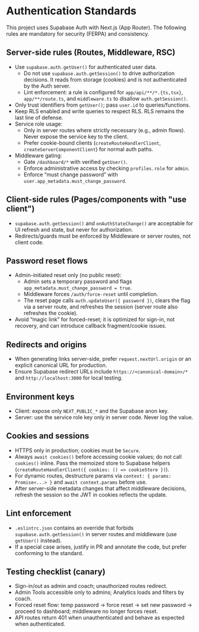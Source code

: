 # Authentication Standards

This project uses Supabase Auth with Next.js (App Router). The following rules are mandatory for security (FERPA) and consistency.

## Server-side rules (Routes, Middleware, RSC)
- Use `supabase.auth.getUser()` for authenticated user data.
  - Do not use `supabase.auth.getSession()` to drive authorization decisions. It reads from storage (cookies) and is not authenticated by the Auth server.
  - Lint enforcement: a rule is configured for `app/api/**/*.{ts,tsx}`, `app/**/route.ts`, and `middleware.ts` to disallow `auth.getSession()`.
- Only trust identifiers from `getUser()`; pass `user.id` to queries/functions.
- Keep RLS enabled and write queries to respect RLS. RLS remains the last line of defense.
- Service role usage:
  - Only in server routes where strictly necessary (e.g., admin flows). Never expose the service key to the client.
  - Prefer cookie-bound clients (`createRouteHandlerClient`, `createServerComponentClient`) for normal auth paths.
- Middleware gating:
  - Gate `/dashboard/*` with verified `getUser()`.
  - Enforce administrative access by checking `profiles.role` for `admin`.
  - Enforce “must change password” with `user.app_metadata.must_change_password`.

## Client-side rules (Pages/components with "use client")
- `supabase.auth.getSession()` and `onAuthStateChange()` are acceptable for UI refresh and state, but never for authorization.
- Redirects/guards must be enforced by Middleware or server routes, not client code.

## Password reset flows
- Admin-initiated reset only (no public reset):
  - Admin sets a temporary password and flags `app_metadata.must_change_password = true`.
  - Middleware forces `/auth/force-reset` until completion.
  - The reset page calls `auth.updateUser({ password })`, clears the flag via a server route, and refreshes the session (server route also refreshes the cookie).
- Avoid “magic link” for forced-reset; it is optimized for sign-in, not recovery, and can introduce callback fragment/cookie issues.

## Redirects and origins
- When generating links server-side, prefer `request.nextUrl.origin` or an explicit canonical URL for production.
- Ensure Supabase redirect URLs include `https://<canonical-domain>/*` and `http://localhost:3000` for local testing.

## Environment keys
- Client: expose only `NEXT_PUBLIC_*` and the Supabase anon key.
- Server: use the service role key only in server code. Never log the value.

## Cookies and sessions
- HTTPS only in production; cookies must be `Secure`.
- Always `await cookies()` before accessing cookie values; do not call `cookies()` inline. Pass the memoized store to Supabase helpers (`createRouteHandlerClient({ cookies: () => cookieStore })`).
- For dynamic routes, destructure params via `context: { params: Promise<...> }` and `await context.params` before use.
- After server-side metadata changes that affect middleware decisions, refresh the session so the JWT in cookies reflects the update.

## Lint enforcement
- `.eslintrc.json` contains an override that forbids `supabase.auth.getSession()` in server routes and middleware (use `getUser()` instead).
- If a special case arises, justify in PR and annotate the code, but prefer conforming to the standard.

## Testing checklist (canary)
- Sign-in/out as admin and coach; unauthorized routes redirect.
- Admin Tools accessible only to admins; Analytics loads and filters by coach.
- Forced reset flow: temp password → force reset → set new password → proceed to dashboard; middleware no longer forces reset.
- API routes return 401 when unauthenticated and behave as expected when authenticated.
